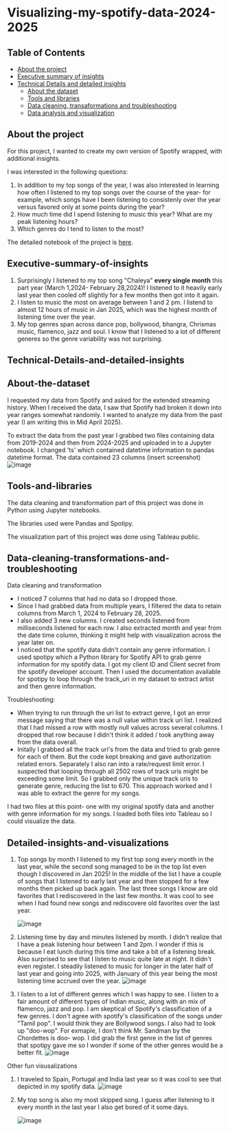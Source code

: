 # Visualizing-my-spotify-data-2024-2025

## Table of Contents
* [About the project](#About-the-project)
* [Executive summary of insights](#Executive-summary-of-insights)
* [Technical Details and detailed insights](#Technical-Details-and-detailed-insights)
  *   [About the dataset](#About-the-dataset)
  *   [Tools and libraries](#Tools-and-libraries)
  *   [Data cleaning, transaformations and troubleshooting](#Data-cleaning-transformations-and-troubleshooting)
  *   [Data analysis and visualization](#Detailed-insights-and-visualizations)
   

## About the project 
For this project, I wanted to create my own version of Spotify wrapped, with additional insights. 

I was interested in the following questions:
1) In addition to my top songs of the year, I was also interested in learning 
how often I listened to my top songs over the course of the year- for example, which songs have I been 
listening to consistenly over the year versus favored only at some points during the year? 
2) How much time did I spend listening to music this year? What are my peak listening hours?
3) Which genres do I tend to listen to the most? 

The detailed notebook of the project is [here](https://github.com/ddasmoore/Visualizing-my-spotify-data-2024-2025/blob/main/spotify.pdf).

## Executive-summary-of-insights
1. Surprisingly I listened to my top song "Chaleya" **every single month** this part year (March 1,2024- February 28,2024)! I listened to it heavily early last year then cooled 
off slightly for a few months then got into it again.
2. I listen to music the most on average between 1 and 2 pm. I listend to almost 12 hours of music in Jan 2025, which was the highest month of listening time over the year. 
3. My top genres span across dance pop, bollywood, bhangra, Chrismas music, flamenco, jazz and soul. I know that I listened to a lot of different generes so the genre variability was not surprising. 


## Technical-Details-and-detailed-insights

## About-the-dataset
I requested my data from Spotify and asked for the extended streaming history. When I received the data,
I saw that Spotify had broken it down into year ranges somewhat randomly. I wanted to analyze my data from the past year (I am writing this in Mid April 2025).

To extract the data from the past year I grabbed two files containing data from 2019-2024 and then from 2024-2025 and uploaded in to a Jupyter notebook. 
I changed 'ts' which contained datetime information to pandas datetime format. The data contained 23 columns (insert screenshot)
![image](https://github.com/user-attachments/assets/6c69492e-a0c6-4fc0-9fe2-2e322ce6d71d)

## Tools-and-libraries

The data cleaning and transformation part of this project was done in Python using Jupyter notebooks. 

The libraries used were Pandas and Spotipy.

The visualization part of this project was done using Tableau public.


## Data-cleaning-transformations-and-troubleshooting

Data cleaning and transformation
- I noticed 7 columns that had no data so I dropped those.
- Since I had grabbed data from multiple years, I filtered the data to retain columns from March 1, 2024 to February 28, 2025.
- I also added 3 new columns. I created seconds listened from milliseconds listened for each row. I also extracted month and year from the date time 
column,  thinking it might help with visualization across the year later on.
- I noticed that the spotify data didn't contain any genre information. I used spotipy which a Python library for Spotify API to grab genre information 
for my spotify data. I got my client ID and Client secret from the spotify developer account. Then I used the documentation available for spotipy to 
loop through the track_uri in my dataset to extract artist and then genre information. 

Troubleshooting: 
- When trying to run through the uri list to extract genre, I got an error message saying that there was a null value within track uri list. I realized that
I had missed a row with mostly null values across several columns. I dropped that row because I didn't think it added / took anything away from the data overall.
- Initally I grabbed all the track uri's from the data and tried to grab genre for each of them. But the code kept breaking and gave
authorization related errors. Separately I also ran into a rate/request limit error. I suspected that looping through all 2502 rows of track uris might 
be exceeding some limit. So I grabbed only the unique track uris to generate genre, reducing the list to 670. This approach worked and I was able to extract the genre
for my songs. 

I had two files at this point- one with my original spotify data and another with genre information for my songs. 
I loaded both files into Tableau so I could visualize the data. 

## Detailed-insights-and-visualizations

1. Top songs by month
I listened to my first top song every month in the last year, while the second song managed to be in the top list even though I discovered in Jan 2025!
In the middle of the list I have a couple of songs that I listened to early last year and then stopped for a few months then picked up back again.
The last three songs I know are old favorites that I rediscovered in the last few months. It was cool to see when I had found new songs and rediscovere old favorites over the last year.

    ![image](https://github.com/user-attachments/assets/76b7551a-de32-4e93-99f8-b61b157b7c5a)


2. Listening time by day and minutes listened by month.
I didn't realize that I have a peak listening hour between 1 and 2pm. I wonder if this is because I eat lunch during this time and take a bit of a listening break.
Also surprised to see that I listen to music quite late at night. It didn't even register. 
I steadily listened to music for longer in the later half of last year and going into 2025, with January of this year being the most listening time accrued over the year. 
    ![image](https://github.com/user-attachments/assets/c161f54d-3e30-4dce-aa73-b5e49f16bd5a)


3. I listen to a lot of different genres which I was happy to see. I listen to a fair amount of different types of Indian music, along with an mix of flamenco, jazz and pop.
I am skeptical of Spotify's classification of a few genres. I don't agree with spotify's classification of the songs under "Tamil pop". I would think they are Bollywood songs.
I also had to look up "doo-wop". For exmaple, I don't think Mr. Sandman by the Chordettes is doo- wop. I did grab the first genre in the list of 
genres that spotipy gave me so I wonder if some of the other genres would be a better fit. 
    ![image](https://github.com/user-attachments/assets/c5f4a561-008b-4ebc-9034-7dc301a2ecd0)


Other fun visusalizations
1. I traveled to Spain, Portugal and India last year so it was cool to see that depicted in my spotify data.
    ![image](https://github.com/user-attachments/assets/0fa1e65d-89a9-4a24-9edf-fc4d706e811c)

2. My top song is also my most skipped song. I guess after listening to it every month in the last year I also get bored of it some days. 

   ![image](https://github.com/user-attachments/assets/4cece294-4417-4ff0-9763-e9eb68c7c742)

